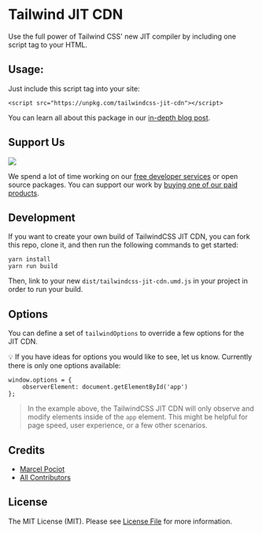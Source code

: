 # Tailwind JIT CDN

Use the full power of Tailwind CSS' new JIT compiler by including one script tag to your HTML.

## Usage:

Just include this script tag into your site:

```
<script src="https://unpkg.com/tailwindcss-jit-cdn"></script>
```

You can learn all about this package in our [in-depth blog post](https://beyondco.de/blog/tailwind-jit-compiler-via-cdn).

## Support Us

[<img src="https://usewindy.com/img/card-new.png">](https://usewindy.com)

We spend a lot of time working on our [free developer services](https://beyondco.de/services) or open source packages. You can support our work by [buying one of our paid products](https://beyondco.de/software).

## Development

If you want to create your own build of TailwindCSS JIT CDN, you can fork this repo, clone it, and then run the following commands to get started:

```
yarn install
yarn run build
```

Then, link to your new `dist/tailwindcss-jit-cdn.umd.js` in your project in order to run your build.

## Options

You can define a set of `tailwindOptions` to override a few options for the JIT CDN.

💡 If you have ideas for options you would like to see, let us know. Currently there is only one options available:

```
window.options = {
    observerElement: document.getElementById('app')
};
```

> In the example above, the TailwindCSS JIT CDN will only observe and modify elements inside of the `app` element. This might be helpful for page speed, user experience, or a few other scenarios.

## Credits

- [Marcel Pociot](https://github.com/mpociot)
- [All Contributors](../../contributors)

## License

The MIT License (MIT). Please see [License File](LICENSE.md) for more information.
